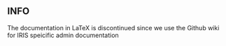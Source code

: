 ## INFO
The documentation in LaTeX is discontinued since we use the Github wiki for IRIS speicific admin documentation
